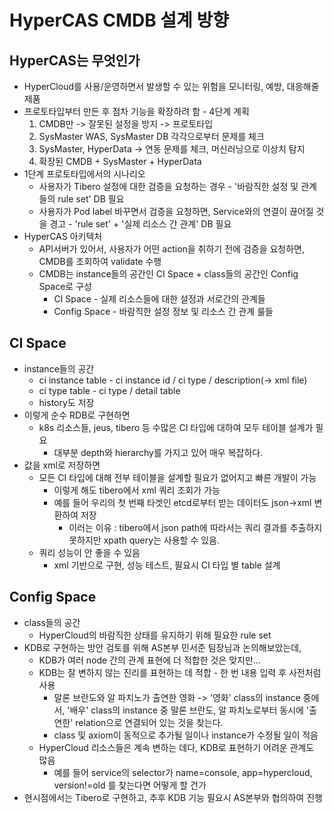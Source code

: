 # HyperCAS CMDB 설계 방향

## HyperCAS는 무엇인가

- HyperCloud를 사용/운영하면서 발생할 수 있는 위험을 모니터링, 예방, 대응해줄 제품
- 프로토타입부터 만든 후 점차 기능을 확장하려 함 - 4단계 계획
  1. CMDB만 -> 잘못된 설정을 방지 -> 프로토타입
  2. SysMaster WAS, SysMaster DB 각각으로부터 문제를 체크
  3. SysMaster, HyperData -> 연동 문제를 체크, 머신러닝으로 이상치 탐지
  4. 확장된 CMDB + SysMaster + HyperData
- 1단계 프로토타입에서의 시나리오
  - 사용자가 Tibero 설정에 대한 검증을 요청하는 경우 - '바람직한 설정 및 관계들의 rule set' DB 필요
  - 사용자가 Pod label 바꾸면서 검증을 요청하면, Service와의 연결이 끊어질 것을 경고 - 'rule set' + '실제 리소스 간 관계' DB 필요
- HyperCAS 아키텍처
  - API서버가 있어서, 사용자가 어떤 action을 취하기 전에 검증을 요청하면, CMDB를 조회하여 validate 수행
  - CMDB는 instance들의 공간인 CI Space + class들의 공간인 Config Space로 구성
    - CI Space - 실제 리소스들에 대한 설정과 서로간의 관계들
    - Config Space - 바람직한 설정 정보 및 리소스 간 관계 룰들

## CI Space

- instance들의 공간
  - ci instance table - ci instance id / ci type / description(-> xml file)
  - ci type table - ci type / detail table
  - history도 저장
- 이렇게 순수 RDB로 구현하면
  - k8s 리소스들, jeus, tibero 등 수많은 CI 타입에 대하여 모두 테이블 설계가 필요
    - 대부분 depth와 hierarchy를 가지고 있어 매우 복잡하다.
- 값을 xml로 저장하면
  - 모든 CI 타입에 대해 전부 테이블을 설계할 필요가 없어지고 빠른 개발이 가능
    - 이렇게 해도 tibero에서 xml 쿼리 조회가 가능
    - 예를 들어 우리의 첫 번째 타겟인 etcd로부터 받는 데이터도 json->xml 변환하여 저장
      - 이러는 이유 : tibero에서 json path에 따라서는 쿼리 결과를 추출하지 못하지만 xpath query는 사용할 수 있음.
  - 쿼리 성능이 안 좋을 수 있음
    - xml 기반으로 구현, 성능 테스트, 필요시 CI 타입 별 table 설계

## Config Space

- class들의 공간
  - HyperCloud의 바람직한 상태를 유지하기 위해 필요한 rule set
- KDB로 구현하는 방안 검토를 위해 AS본부 민서준 팀장님과 논의해보았는데,
  - KDB가 여러 node 간의 관계 표현에 더 적합한 것은 맞지만...
  - KDB는 잘 변하지 않는 진리를 표현하는 데 적합 - 한 번 내용 입력 후 사전처럼 사용
    - 말론 브란도와 알 파치노가 출연한 영화 -> '영화' class의 instance 중에서, '배우' class의 instance 중 말론 브란도, 알 파치노로부터 동시에 '출연한' relation으로 연결되어 있는 것을 찾는다.
    - class 및 axiom이 동적으로 추가될 일이나 instance가 수정될 일이 적음
  - HyperCloud 리소스들은 계속 변하는 데다, KDB로 표현하기 어려운 관계도 많음
    - 예를 들어 service의 selector가 name=console, app=hypercloud, version!=old 를 찾는다면 어떻게 할 건가
- 현시점에서는 Tibero로 구현하고, 추후 KDB 기능 필요시 AS본부와 협의하여 진행
